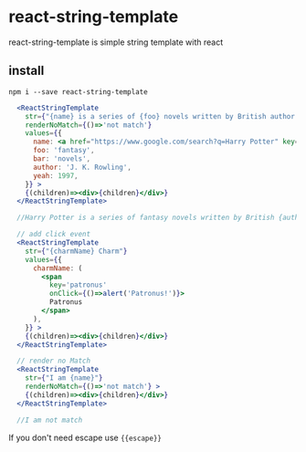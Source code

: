 # react-string-template
react-string-template is simple string template with react

## install
`npm i --save react-string-template`


``` jsx
  <ReactStringTemplate
    str={"{name} is a series of {foo} novels written by British author {author} in {yeah}."}
    renderNoMatch={()=>'not match'}
    values={{
      name: <a href="https://www.google.com/search?q=Harry Potter" key='potter'>Harry Potter</a>,  // Don't forget write key
      foo: 'fantasy',
      bar: 'novels',
      author: 'J. K. Rowling',
      yeah: 1997,
    }} >
    {(children)=><div>{children}</div>}
  </ReactStringTemplate>

  //Harry Potter is a series of fantasy novels written by British {author} J. K. Rowling in 1997.

```


``` jsx
  // add click event
  <ReactStringTemplate
    str={"{charmName} Charm"}
    values={{
      charmName: (
        <span
          key='patronus'
          onClick={()=>alert('Patronus!')}>
          Patronus
        </span>
      ),
    }} >
    {(children)=><div>{children}</div>}
  </ReactStringTemplate>

```


``` jsx
  // render no Match
  <ReactStringTemplate
    str={"I am {name}"}
    renderNoMatch={()=>'not match'} >
    {(children)=><div>{children}</div>}
  </ReactStringTemplate>

  //I am not match

```

If you don't need escape use `{{escape}}`



